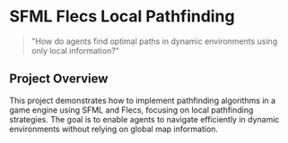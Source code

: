 # SFML Flecs Local Pathfinding

> "How do agents find optimal paths in dynamic environments using only local information?"

## Project Overview

This project demonstrates how to implement pathfinding algorithms in a game engine using SFML and Flecs, focusing on 
local pathfinding strategies. The goal is to enable agents to navigate efficiently in dynamic environments without 
relying on global map information.

